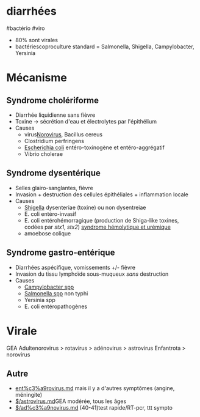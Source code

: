 # diarrhées
#bactério #viro 


- 80% sont virales
- bactériescoproculture standard = Salmonella, Shigella, Campylobacter, Yersinia 


# Mécanisme

## Syndrome cholériforme


- Diarrhée liquidienne sans fièvre 
- Toxine -> sécrétion d'eau et électrolytes par l'épithélium 
- Causes 
    - virus[Norovirus](norovirus:), Bacillus cereus 
    - Clostridium perfringens 
    - [Escherichia coli](escherichia-coli.norg:) entéro-toxinogène et entéro-aggrégatif 
    - Vibrio cholerae 


## Syndrome dysentérique


- Selles glairo-sanglantes, fièvre 
- Invasion + destruction des cellules épithéliales + inflammation locale 
- Causes 
    - [Shigella](#shigella-sppmd) dysenteriae (toxine) ou non dysentreiae
    - E. coli entéro-invasif 
    - E. coli entérohémorragique (production de Shiga-like toxines, codées par _stx1_, _stx2_) [syndrome hémolytique et urémique](#syndrome-hc3a9molytique-et-urc3a9miquenorgmd)
    - amoebose colique 


## Syndrome gastro-entérique


- Diarrhées aspécifique, vomissements +/- fièvre 
- Invasion du tissu lymphoïde sous-muqueux _sans_ destruction 
- Causes
    - [Campylobacter spp](campylobacter-jejuni.norg:) 
    - [Salmonella spp](salmonella-spp.norg:) non typhi 
    - Yersinia spp 
    - E. coli entéropathogènes 


# Virale


GEA Adultenorovirus > rotavirus > adénovirus > astrovirus
Enfantrota > norovirus 


## Autre


- [ent%c3%a9rovirus.md](#entc3a9rovirusmd) mais il y a d'autres symptômes (angine, méningite) 
- [$/astrovirus.md](#astrovirusmd)GEA modérée, tous les âges 
- [$/ad%c3%a9novirus.md](#adc3a9novirusmd) (40-41)test rapide/RT-pcr, ttt sympto 

